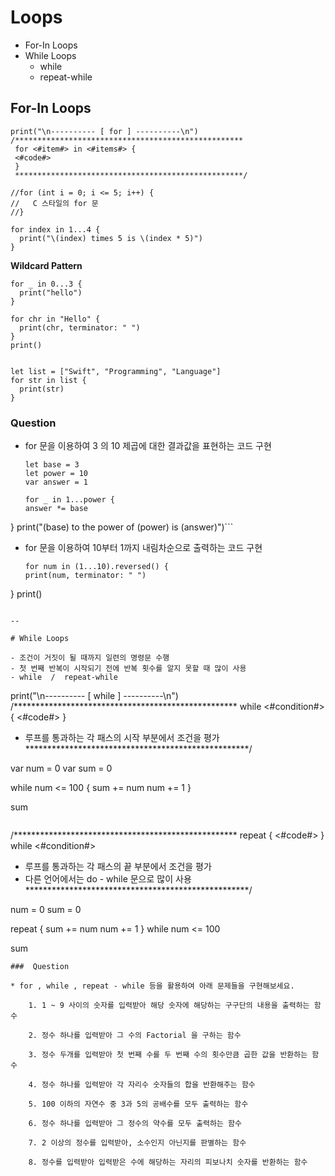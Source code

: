 # Loops

 - For-In Loops
 - While Loops
 	- while
 	- repeat-while
 
## For-In Loops

```
print("\n---------- [ for ] ----------\n")
/***************************************************
 for <#item#> in <#items#> {
 <#code#>
 }
 ***************************************************/

//for (int i = 0; i <= 5; i++) {
//   C 스타일의 for 문
//}
```
```
for index in 1...4 {
  print("\(index) times 5 is \(index * 5)")
}
```

**Wildcard Pattern**
```
for _ in 0...3 {
  print("hello")
}
```

```
for chr in "Hello" {
  print(chr, terminator: " ")
}
print()
```
```

let list = ["Swift", "Programming", "Language"]
for str in list {
  print(str)
}
```

### Question

- for 문을 이용하여 3 의 10 제곱에 대한 결과값을 표현하는 코드 구현

	```
	let base = 3
	let power = 10
	var answer = 1

	for _ in 1...power {
  answer *= base
}
print("\(base) to the power of \(power) is \(answer)")```


- for 문을 이용하여 10부터 1까지 내림차순으로 출력하는 코드 구현

	```
	for num in (1...10).reversed() {
  print(num, terminator: " ")
}
print()
```

--

# While Loops

- 조건이 거짓이 될 때까지 일련의 명령문 수행
- 첫 번째 반복이 시작되기 전에 반복 횟수를 알지 못할 때 많이 사용
- while  /  repeat-while

```
print("\n---------- [ while ] ----------\n")
/***************************************************
 while <#condition#> {
 <#code#>
 }

 - 루프를 통과하는 각 패스의 시작 부분에서 조건을 평가
 ***************************************************/

var num = 0
var sum = 0

while num <= 100 {
  sum += num
  num += 1
}

sum
```

```
/***************************************************
 repeat {
 <#code#>
 } while <#condition#>
 
 - 루프를 통과하는 각 패스의 끝 부분에서 조건을 평가
 - 다른 언어에서는 do - while 문으로 많이 사용
 ***************************************************/

num = 0
sum = 0

repeat {
  sum += num
  num += 1
} while num <= 100

sum
```
###  Question

* for , while , repeat - while 등을 활용하여 아래 문제들을 구현해보세요.

	1. 1 ~ 9 사이의 숫자를 입력받아 해당 숫자에 해당하는 구구단의 내용을 출력하는 함수
	
	2. 정수 하나를 입력받아 그 수의 Factorial 을 구하는 함수
	
	3. 정수 두개를 입력받아 첫 번째 수를 두 번째 수의 횟수만큼 곱한 값을 반환하는 함수
	
	4. 정수 하나를 입력받아 각 자리수 숫자들의 합을 반환해주는 함수
	
	5. 100 이하의 자연수 중 3과 5의 공배수를 모두 출력하는 함수
	
	6. 정수 하나를 입력받아 그 정수의 약수를 모두 출력하는 함수
	
	7. 2 이상의 정수를 입력받아, 소수인지 아닌지를 판별하는 함수
	
	8. 정수를 입력받아 입력받은 수에 해당하는 자리의 피보나치 숫자를 반환하는 함수
